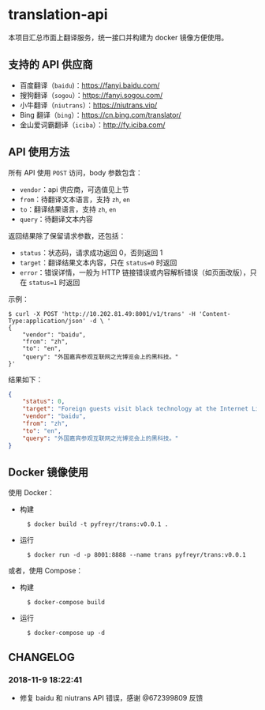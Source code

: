 # translation-api

本项目汇总市面上翻译服务，统一接口并构建为 docker 镜像方便使用。

## 支持的 API 供应商

- 百度翻译（`baidu`)：https://fanyi.baidu.com/
- 搜狗翻译（`sogou`）：https://fanyi.sogou.com/
- 小牛翻译（`niutrans`）：https://niutrans.vip/
- Bing 翻译（`bing`）：https://cn.bing.com/translator/
- 金山爱词霸翻译（`iciba`）：http://fy.iciba.com/


## API 使用方法

所有 API 使用 `POST` 访问，body 参数包含：

- `vendor`：api 供应商，可选值见上节
- `from`：待翻译文本语言，支持 `zh`, `en`
- `to`：翻译结果语言，支持 `zh`, `en`
- `query`：待翻译文本内容

返回结果除了保留请求参数，还包括：

- `status`：状态码，请求成功返回 0，否则返回 1
- `target`：翻译结果文本内容，只在 `status=0` 时返回
- `error`：错误详情，一般为 HTTP 链接错误或内容解析错误（如页面改版），只在 `status=1` 时返回

示例：

    $ curl -X POST 'http://10.202.81.49:8001/v1/trans' -H 'Content-Type:application/json' -d \ '   
    {
        "vendor": "baidu",
        "from": "zh",
        "to": "en",
        "query": "外国嘉宾参观互联网之光博览会上的黑科技。"
    }'

结果如下：

```json
{
    "status": 0,
    "target": "Foreign guests visit black technology at the Internet Light Expo.",
    "vendor": "baidu",
    "from": "zh",
    "to": "en",
    "query": "外国嘉宾参观互联网之光博览会上的黑科技。"
}
```


## Docker 镜像使用

使用 Docker：

- 构建

        $ docker build -t pyfreyr/trans:v0.0.1 .
        
- 运行

        $ docker run -d -p 8001:8888 --name trans pyfreyr/trans:v0.0.1

或者，使用 Compose：

- 构建

        $ docker-compose build
    
- 运行

        $ docker-compose up -d

## CHANGELOG
### 2018-11-9 18:22:41
- 修复 baidu 和 niutrans API 错误，感谢 @672399809 反馈


